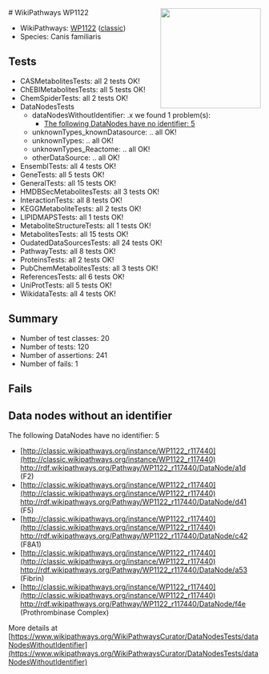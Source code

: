 <img style="float: right; width: 200px" src="https://upload.wikimedia.org/wikipedia/commons/thumb/8/83/Wplogo_with_text_500.png/640px-Wplogo_with_text_500.png" />
# WikiPathways WP1122

* WikiPathways: [WP1122](https://wikipathways.org/pathways/WP1122) ([classic](https://classic.wikipathways.org/instance/WP1122))
* Species: Canis familiaris
## Tests
* CASMetabolitesTests: all 2 tests OK!
* ChEBIMetabolitesTests: all 5 tests OK!
* ChemSpiderTests: all 2 tests OK!
* DataNodesTests
    * dataNodesWithoutIdentifier: .x we found 1 problem(s):
        * [The following DataNodes have no identifier: 5](#d2d32fa4)
    * unknownTypes_knownDatasource: .. all OK!
    * unknownTypes: .. all OK!
    * unknownTypes_Reactome: .. all OK!
    * otherDataSource: .. all OK!
* EnsemblTests: all 4 tests OK!
* GeneTests: all 5 tests OK!
* GeneralTests: all 15 tests OK!
* HMDBSecMetabolitesTests: all 3 tests OK!
* InteractionTests: all 8 tests OK!
* KEGGMetaboliteTests: all 2 tests OK!
* LIPIDMAPSTests: all 1 tests OK!
* MetaboliteStructureTests: all 1 tests OK!
* MetabolitesTests: all 15 tests OK!
* OudatedDataSourcesTests: all 24 tests OK!
* PathwayTests: all 8 tests OK!
* ProteinsTests: all 2 tests OK!
* PubChemMetabolitesTests: all 3 tests OK!
* ReferencesTests: all 6 tests OK!
* UniProtTests: all 5 tests OK!
* WikidataTests: all 4 tests OK!


## Summary

* Number of test classes: 20
* Number of tests: 120
* Number of assertions: 241
* Number of fails: 1

## Fails

<a name="d2d32fa4" />

## Data nodes without an identifier

The following DataNodes have no identifier: 5

* [http://classic.wikipathways.org/instance/WP1122_r117440](http://classic.wikipathways.org/instance/WP1122_r117440) http://rdf.wikipathways.org/Pathway/WP1122_r117440/DataNode/a1d (F2)
* [http://classic.wikipathways.org/instance/WP1122_r117440](http://classic.wikipathways.org/instance/WP1122_r117440) http://rdf.wikipathways.org/Pathway/WP1122_r117440/DataNode/d41 (F5)
* [http://classic.wikipathways.org/instance/WP1122_r117440](http://classic.wikipathways.org/instance/WP1122_r117440) http://rdf.wikipathways.org/Pathway/WP1122_r117440/DataNode/c42 (F8A1)
* [http://classic.wikipathways.org/instance/WP1122_r117440](http://classic.wikipathways.org/instance/WP1122_r117440) http://rdf.wikipathways.org/Pathway/WP1122_r117440/DataNode/a53 (Fibrin)
* [http://classic.wikipathways.org/instance/WP1122_r117440](http://classic.wikipathways.org/instance/WP1122_r117440) http://rdf.wikipathways.org/Pathway/WP1122_r117440/DataNode/f4e (Prothrombinase Complex)


More details at [https://www.wikipathways.org/WikiPathwaysCurator/DataNodesTests/dataNodesWithoutIdentifier](https://www.wikipathways.org/WikiPathwaysCurator/DataNodesTests/dataNodesWithoutIdentifier)

